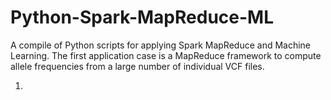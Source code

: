 # Python-Spark-MapReduce-ML
A compile of Python scripts for applying Spark MapReduce and Machine Learning. The first application case is a MapReduce framework to compute allele frequencies from a large number of individual VCF files. 

1) 
